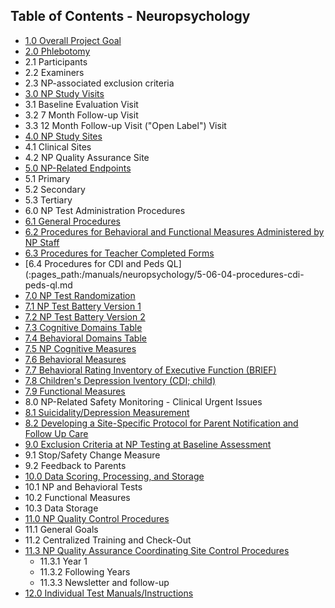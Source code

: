 ## Table of Contents - Neuropsychology

* [1.0 Overall Project Goal](:pages_path:/manuals/neuropsychology/5-01-overall-project-goal.md)
* [2.0 Phlebotomy](:pages_path:/manuals/neuropsychology/5-02-overview-of-np-study-design.md)
 * 2.1 Participants
 * 2.2 Examiners
 * 2.3 NP-associated exclusion criteria
* [3.0 NP Study Visits](:pages_path:/manuals/neuropsychology/5-03-np-study-visits.md)
 * 3.1 Baseline Evaluation Visit
 * 3.2 7 Month Follow-up Visit
 * 3.3 12 Month Follow-up Visit ("Open Label") Visit
* [4.0 NP Study Sites](:pages_path:/manuals/neuropsychology/5-04-np-study-sites.md)
 * 4.1 Clinical Sites
 * 4.2 NP Quality Assurance Site
* [5.0 NP-Related Endpoints](:pages_path:/manuals/neuropsychology/5-05-np-related-endpoints.md)
 * 5.1 Primary
 * 5.2 Secondary
 * 5.3 Tertiary
* 6.0 NP Test Administration Procedures
 * [6.1 General Procedures](:pages_path:/manuals/neuropsychology/5-06-01-general-procedures.md)
 * [6.2 Procedures for Behavioral and Functional Measures Administered by NP Staff](:pages_path:/manuals/neuropsychology/5-06-02-procedures-behavioral-functional-measures.md)
 * [6.3 Procedures for Teacher Completed Forms](:pages_path:/manuals/neuropsychology/5-06-03-procedures-teacher-completion-forms.md)
 * [6.4 Procedures for CDI and Peds QL](:pages_path:/manuals/neuropsychology/5-06-04-procedures-cdi-peds-ql.md
* [7.0 NP Test Randomization](:pages_path:/manuals/neuropsychology/5-07-00-np-test-randomization.md)
 * [7.1 NP Test Battery Version 1](:pages_path:/manuals/neuropsychology/5-07-01-np-test-battery-v1.md)
 * [7.2 NP Test Battery Version 2](:pages_path:/manuals/neuropsychology/5-07-02-np-test-battery-v2.md)
 * [7.3 Cognitive Domains Table](:pages_path:/manuals/neuropsychology/5-07-03-cognitive-domains-table.md)
 * [7.4 Behavioral Domains Table](:pages_path:/manuals/neuropsychology/5-07-04-behavioral-domains-table.md)
 * [7.5 NP Cognitive Measures](:pages_path:/manuals/neuropsychology/5-07-05-np-cognitive-measures.md)
 * [7.6 Behavioral Measures](:pages_path:/manuals/neuropsychology/5-07-06-behavioral-measures.md)
 * [7.7 Behavioral Rating Inventory of Executive Function (BRIEF)](:pages_path:/manuals/neuropsychology/5-07-07-brief.md)
 * [7.8 Children's Depression Iventory (CDI; child)](:pages_path:/manuals/neuropsychology/5-07-08-childrens-depression-inventory.md)
 * [7.9 Functional Measures](:pages_path:/manuals/neuropsychology/5-07-09-functional-measures.md)
* 8.0 NP-Related Safety Monitoring - Clinical Urgent Issues
 * [8.1 Suicidality/Depression Measurement](:pages_path:/manuals/neuropsychology/5-08-01-suicidal-depression-measurement.md)
 * [8.2 Developing a Site-Specific Protocol for Parent Notification and Follow Up Care](:pages_path:/manuals/neuropsychology/5-08-02-site-specific-protocol-notification-fu-care.md)
* [9.0 Exclusion Criteria at NP Testing at Baseline Assessment](:pages_path:/manuals/neuropsychology/5-09-00-exclusion-criteria-np-bl-testing.md)
 * 9.1 Stop/Safety Change Measure
 * 9.2 Feedback to Parents
* [10.0 Data Scoring, Processing, and Storage](:pages_path:/manuals/neuropsychology/5-10-00-data-scoring-processing.md)
 * 10.1 NP and Behavioral Tests
 * 10.2 Functional Measures
 * 10.3 Data Storage
* [11.0 NP Quality Control Procedures](:pages_path:/manuals/neuropsychology/5-11-00-np-qc-procedures.md)
 * 11.1 General Goals
 * 11.2 Centralized Training and Check-Out
 * [11.3 NP Quality Assurance Coordinating Site Control Procedures](:pages_path:/manuals/neuropsychology/5-11-03-np-qa-control-procedures.md)
    * 11.3.1 Year 1
    * 11.3.2 Following Years
    * 11.3.3 Newsletter and follow-up
* [12.0 Individual Test Manuals/Instructions](:pages_path:/manuals/neuropsychology/5-12-00-individual-test-instructions.md)